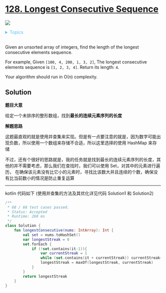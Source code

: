 # [128. Longest Consecutive Sequence](https://leetcode.com/problems/longest-consecutive-sequence/description/)

![](https://img.shields.io/badge/Difficulty-Hard-red.svg)

<details>
<summary style="color:#4FC3F7">Topics</summary>

* [`Array`](https://leetcode.com/tag/array/)
* [`Union Find`](https://leetcode.com/tag/union-find/)

</details>
<br />


Given an unsorted array of integers, find the length of the longest consecutive elements sequence.

For example,
Given `[100, 4, 200, 1, 3, 2]`,
The longest consecutive elements sequence is `[1, 2, 3, 4]`. Return its length: `4`.

Your algorithm should run in O(_n_) complexity.

## Solution

**题目大意**

给定一个未排序的整形数组，找到**最长的连续元素序列的长度**

**解题思路**

这题最直观的就是使用并查集来实现。但是有一点要注意的就是，因为数字可能出现负数，所以使用一个数组来存储不合适，所以这里选择的使用 HashMap 来存储

不过，还有个很好的思路就是，我的任务就是找到最长的连续元素序列的长度，其他的并不需要考虑，那么我们在查找时，我们可以使用 Set，对其中的元素进行遍历，
在确保该元素没有比它小的元素时，寻找比该数大并且连续的个数，确保没有比当前数小的情况是防止重复运算

----------

kotlin 代码如下 (使用并查集的方法及其优化详见代码 Solution1 和 Solution2)
```kotlin
/**
 * 68 / 68 test cases passed.
 * Status: Accepted
 * Runtime: 260 ms
 */
class Solution {
    fun longestConsecutive(nums: IntArray): Int {
        val set = nums.toHashSet()
        var longestStreak = 0
        set.forEach {
            if (!set.contains(it-1)){
                var currentStreak = 1
                while (set.contains(it + currentStreak)) currentStreak++
                longestStreak = maxOf(longestStreak, currentStreak)
            }
        }
        return longestStreak
    }
}
```


